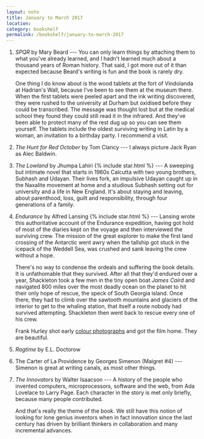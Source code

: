 ```yaml
---
layout: note
title: January to March 2017
location:
category: bookshelf
permalink: /bookshelf/january-to-march-2017
---
```


1. _SPQR_ by Mary Beard --- You can only learn things by attaching them to what
   you've already learned, and I hadn't learned much about a thousand years of
   Roman history. That said, I got more out of it than expected because Beard's
   writing is fun and the book is rarely dry.

   One thing I do know about is the wood tablets at the fort of Vindolanda at
   Hadrian's Wall, because I've been to see them at the museum there.  When the
   first tablets were peeled apart and the ink writing discovered, they were
   rushed to the university at Durham but oxidised before they could be
   transcribed. The message was thought lost but at the medical school they
   found they could still read it in the infrared. And they've been able to
   protect many of the rest dug up so you can see them yourself. The tablets
   include the oldest surviving writing in Latin by a woman, an invitation to a
   birthday party. I recommend a visit.

1. _The Hunt for Red October_ by Tom Clancy --- I always picture Jack Ryan as
   Alec Baldwin.

1. _The Lowland_ by Jhumpa Lahiri {% include star.html %} ---  A sweeping but
   intimate novel that starts in 1960s Calcutta with two young brothers, Subhash
   and Udayan. Their lives fork, an impulsive Udayan caught up in the Naxalite
   movement at home and a studious Subhash setting out for university and a life
   in New England. It's about staying and leaving, about parenthood, loss, guilt
   and responsibility, through four generations of a family.

1. _Endurance_ by Alfred Lansing {% include star.html %} --- Lansing wrote this
   authoritative account of the Endurance expedition, having got hold of most of
   the diaries kept on the voyage and then interviewed the surviving crew. The
   mission of the great explorer to make the first land crossing of the
   Antarctic went awry when the tallship got stuck in the icepack of the Weddell
   Sea, was crushed and sank leaving the crew without a hope.

    There's no way to condense the ordeals and suffering the book details. It is
    unfathomable that they survived. After all that they'd endured over a year,
    Shackleton took a few men in the tiny open boat _James Caird_ and navigated 800
    miles over the most deadly ocean on the planet to hit their only hope of
    rescue, the speck of South Georgia island. Once there, they had to climb over
    the sawtooth mountains and glaciers of the interior to get to the whaling
    station, that itself a route nobody had survived attempting. Shackleton
    then went back to rescue every one of his crew.

    Frank Hurley shot early [colour photographs][hurley] and got the film home. They
    are beautiful.

1. _Ragtime_ by E.L. Doctorow

1. The Carter of La Providence by Georges Simenon (Maigret #4) --- Simenon is
   great at writing canals, as most other things.

1. _The Innovators_ by Walter Isaacson --- A history of the people who invented
   computers, microprocessors, software and the web, from Ada Lovelace to Larry
   Page. Each character in the story is met only briefly, because many people
   contributed.

    And that's really the theme of the book. We still have this notion of looking
    for lone genius inventors when in fact innovation since the last century has
    driven by brilliant thinkers in collaboration and many incremental
    advances.

[hurley]: https://www.flickr.com/photos/statelibraryofnsw/albums/72157618020442474

